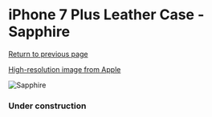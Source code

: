# iPhone 7 Plus Leather Case - Sapphire

[Return to previous page](/iphone_7)

[High-resolution image from Apple](https://store.storeimages.cdn-apple.com/8756/as-images.apple.com/is/MPTF2?wid=4500&hei=4500&fmt=png)

<div style="width: 384px"><img src="/everypreview/MPTF2.png" alt="Sapphire"></div>

### Under construction
